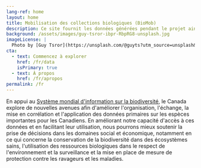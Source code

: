 ```yaml
---
lang-ref: home
layout: home
title: Mobilisation des collections biologiques (BioMob)
description: Ce site fournit les données générées pendant le projet ainsi que des ressources associées
background: /assets/images/guy-tsror-ibpr-RbpRG8-unsplash.jpg
imageLicense: |
  Photo by [Guy Tsror](https://unsplash.com/@guyts?utm_source=unsplash&amp;utm_medium=referral&amp;utm_content=creditCopyText) on [Unsplash](https://unsplash.com/?utm_source=unsplash&utm_medium=referral&utm_content=creditCopyText)
cta:
  - text: Commencez à explorer
    href: /fr/data
    isPrimary: true
  - text: À propos
    href: /fr/apropos
permalink: /fr
---
```


En appui au [Système mondial d'information sur la biodiversité](https://www.gbif.org/fr/), le Canada explore de nouvelles avenues afin d'améliorer l'organisation, l'échange, la mise en corrélation et l'application des données primaires sur les espèces importantes pour les Canadiens. En améliorant notre capacité d'accès à ces données et en facilitant leur utilisation, nous pourrons mieux soutenir la prise de décisions dans les domaines social et économique, notamment en ce qui concerne la conservation de la biodiversité dans des écosystèmes sains, l'utilisation des ressources biologiques dans le respect de l'environnement et la surveillance et la mise en place de mesure de protection contre les ravageurs et les maladies.